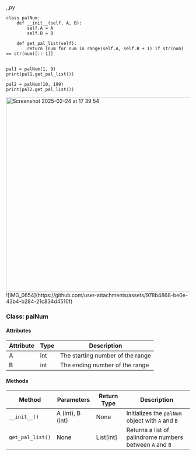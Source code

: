 ,,py

    class palNum:
        def __init__(self, A, B):
            self.A = A
            self.B = B
        
        def get_pal_list(self):
            return [num for num in range(self.A, self.B + 1) if str(num) == str(num)[::-1]]
    

    pal1 = palNum(1, 9)
    print(pal1.get_pal_list())  
    
    pal2 = palNum(10, 199)
    print(pal2.get_pal_list())  

<img width="534" alt="Screenshot 2025-02-24 at 17 39 54" src="https://github.com/user-attachments/assets/e1722607-da1d-4924-adb8-e0de7456a832" />
![IMG_0654](https://github.com/user-attachments/assets/978b4868-be0e-43b4-b284-21c834d4510f)


### **Class: palNum**  

#### **Attributes**
| Attribute | Type  | Description                                   |
|-----------|-------|-----------------------------------------------|
| A         | int   | The starting number of the range              |
| B         | int   | The ending number of the range                |

#### **Methods**
| Method              | Parameters             | Return Type  | Description                                    |
|---------------------|------------------------|--------------|------------------------------------------------|
| `__init__()`        | A (int), B (int)        | None         | Initializes the `palNum` object with `A` and `B`|
| `get_pal_list()`    | None                   | List[int]    | Returns a list of palindrome numbers between `A` and `B`|

